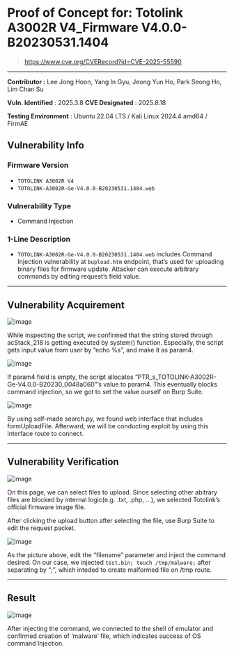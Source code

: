 # Proof of Concept for: **Totolink A3002R V4_Firmware V4.0.0-B20230531.1404**

> https://www.cve.org/CVERecord?id=CVE-2025-55590

---

**Contributor :** Lee Jong Hoon, Yang In Gyu, Jeong Yun Ho, Park Seong Ho, Lim Chan Su

**Vuln. Identified** : 2025.3.8
**CVE Designated** : 2025.8.18

**Testing Environment** : Ubuntu 22.04 LTS / Kali Linux 2024.4 amd64 / FirmAE

## Vulnerability Info

### Firmware Version

- `TOTOLINK A3002R V4`
- `TOTOLINK-A3002R-Ge-V4.0.0-B20230531.1404.web`

### Vulnerability Type

- Command Injection

### 1-Line Description

- `TOTOLINK-A3002R-Ge-V4.0.0-B20230531.1404.web` includes Command Injection vulnerability at `bupload.htm` endpoint, that’s used for uploading binary files for firmware update. Attacker can execute arbitrary commands by editing request’s field value.

---

## Vulnerability Acquirement

![image](https://github.com/user-attachments/assets/61635f2a-2ef1-402f-8601-b2ba2a639f1d)


While inspecting the script, we confirmed that the string stored through acStack_218 is getting executed by system() function. Especially, the script gets input value from user by “echo %s”, and make it as param4. 

![image](https://github.com/user-attachments/assets/44d1e344-6260-41d7-862e-d6c9e8d3f894)


If param4 field is empty, the script allocates “PTR_s_TOTOLINK-A3002R-Ge-V4.0.0-B20230_0048a060”’s value to param4. This eventually blocks command injection, so we got to set the value ourself on Burp Suite.

![image](https://github.com/user-attachments/assets/f7eedb21-d539-49c6-bf43-3a261ec1bb49)


By using self-made search.py, we found web interface that includes formUploadFile. Afterward, we will be conducting exploit by using this interface route to connect.

---

## Vulnerability Verification

![image](https://github.com/user-attachments/assets/2aaaacbd-934f-4890-8b33-ed2433fc0cc5)


On this page, we can select files to upload. Since selecting other abitrary files are blocked by internal logic(e.g. .txt, .php, …), we selected Totolink’s official firmware image file.

After clicking the upload button after selecting the file, use Burp Suite to edit the request packet.

![image](https://github.com/user-attachments/assets/3a5a3c98-2662-40ae-882e-5b3be87bcda2)


As the picture above, edit the “filename” parameter and inject the command desired. On our case, we injected `test.bin; touch /tmp/malware;` after separating by “;”, which inteded to create malformed file on /tmp route.

---

## Result

![image](https://github.com/user-attachments/assets/863577a9-46e3-481a-9ba0-46e6eb6f7960)

After injecting the command, we connected to the shell of emulator and confirmed creation of ‘malware’ file, which indicates success of OS command Injection.
